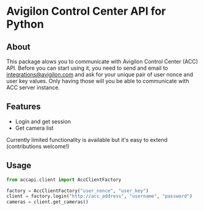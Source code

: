 # Avigilon Control Center API for Python

## About

This package alows you to communicate with Avigilon Control Center (ACC) API. Before you can start using it, you need to send and email to integrations@avigilon.com and ask for your unique pair of user nonce and user key values. Only having those will you be able to communicate with ACC server instance.

## Features

* Login and get session
* Get camera list

Currently limited functionality is available but it's easy to extend (contributions welcome!)

## Usage

```python
from accapi.client import AccClientFactory

factory = AccClientFactory("user_nonce", "user_key")
client = factory.login("http://acc_address", "username", "password")
cameras = client.get_cameras()
```
